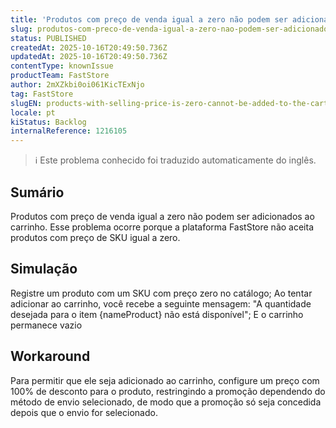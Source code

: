 ```yaml
---
title: 'Produtos com preço de venda igual a zero não podem ser adicionados ao carrinho no FastStore'
slug: produtos-com-preco-de-venda-igual-a-zero-nao-podem-ser-adicionados-ao-carrinho-no-faststore
status: PUBLISHED
createdAt: 2025-10-16T20:49:50.736Z
updatedAt: 2025-10-16T20:49:50.736Z
contentType: knownIssue
productTeam: FastStore
author: 2mXZkbi0oi061KicTExNjo
tag: FastStore
slugEN: products-with-selling-price-is-zero-cannot-be-added-to-the-cart-in-faststore
locale: pt
kiStatus: Backlog
internalReference: 1216105
---
```


>ℹ️ Este problema conhecido foi traduzido automaticamente do inglês.

## Sumário


Produtos com preço de venda igual a zero não podem ser adicionados ao carrinho. Esse problema ocorre porque a plataforma FastStore não aceita produtos com preço de SKU igual a zero.
## Simulação


Registre um produto com um SKU com preço zero no catálogo;
Ao tentar adicionar ao carrinho, você recebe a seguinte mensagem: "A quantidade desejada para o item {nameProduct} não está disponível";
E o carrinho permanece vazio
## Workaround


Para permitir que ele seja adicionado ao carrinho, configure um preço com 100% de desconto para o produto, restringindo a promoção dependendo do método de envio selecionado, de modo que a promoção só seja concedida depois que o envio for selecionado.




